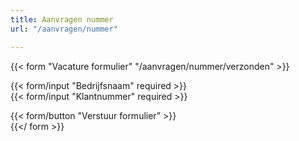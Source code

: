 ```yaml
---
title: Aanvragen nummer
url: "/aanvragen/nummer"

---
```

{{< form "Vacature formulier" "/aanvragen/nummer/verzonden" >}}

{{< form/input "Bedrijfsnaam" required   >}}  
{{< form/input "Klantnummer" required   >}}

{{< form/button "Verstuur formulier"  >}}   
{{</ form >}}